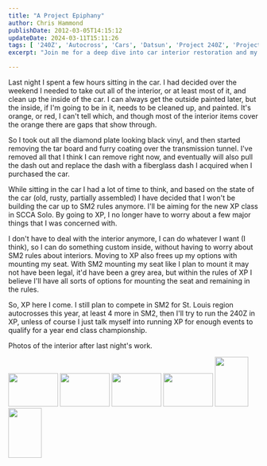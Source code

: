 ```yaml
---
title: "A Project Epiphany"
author: Chris Hammond
publishDate: 2012-03-05T14:15:12
updateDate: 2024-03-11T15:11:26
tags: [ '240Z', 'Autocross', 'Cars', 'Datsun', 'Project 240Z', 'Project240z', 'Project240Zcom' ]
excerpt: "Join me for a deep dive into car interior restoration and my transition from SM2 to XP class in SCCA Solo racing."

---
```

<p>Last night I spent a few hours sitting in the car. I had decided over the weekend I needed to take out all of the interior, or at least most of it, and clean up the inside of the car. I can always get the outside painted later, but the inside, if I'm going to be in it, needs to be cleaned up, and painted. It's orange, or red, I can't tell which, and though most of the interior items cover the orange there are gaps that show through.</p> <p>So I took out all the diamond plate looking black vinyl, and then started removing the tar board and furry coating over the transmission tunnel. I've removed all that I think I can remove right now, and eventually will also pull the dash out and replace the dash with a fiberglass dash I acquired when I purchased the car.</p> <p>While sitting in the car I had a lot of time to think, and based on the state of the car (old, rusty, partially assembled) I have decided that I won't be building the car up to SM2 rules anymore. I'll be aiming for the new XP class in SCCA Solo. By going to XP, I no longer have to worry about a few major things that I was concerned with.</p> <p>I don't have to deal with the interior anymore, I can do whatever I want (I think), so I can do something custom inside, without having to worry about SM2 rules about interiors. Moving to XP also frees up my options with mounting my seat. With SM2 mounting my seat like I plan to mount it may not have been legal, it'd have been a grey area, but within the rules of XP I believe I'll have all sorts of options for mounting the seat and remaining in the rules.</p> <p>So, XP here I come. I still plan to compete in SM2 for St. Louis region autocrosses this year, at least 4 more in SM2, then I'll try to run the 240Z in XP, unless of course I just talk myself into running XP for enough events to qualify for a year end class championship.</p> <p>Photos of the interior after last night's work.</p> <div class="PoolList" id="pool_499038551"><a href="https://www.flickr.com/photos/chammond/499038551/in/pool-240z/"><img height="67" alt="" src="https://farm1.static.flickr.com/222/499038551_0664df6a27_t.jpg" width="100" /></a>&nbsp;<a href="https://www.flickr.com/photos/chammond/498991348/in/pool-240z/"><img height="67" alt="" src="https://farm1.static.flickr.com/203/498991348_302b50eb61_t.jpg" width="100" /></a>&nbsp;<a href="https://www.flickr.com/photos/chammond/498989758/in/pool-240z/"><img height="67" alt="" src="https://farm1.static.flickr.com/224/498989758_874270380e_t.jpg" width="100" /></a>&nbsp;<a href="https://www.flickr.com/photos/chammond/499037003/in/pool-240z/"><img height="67" alt="" src="https://farm1.static.flickr.com/226/499037003_b99ae80d1b_t.jpg" width="100" /></a>&nbsp;<a href="https://www.flickr.com/photos/chammond/499035671/in/pool-240z/"><img height="100" alt="" src="https://farm1.static.flickr.com/219/499035671_8a91b9158a_t.jpg" width="67" /></a>&nbsp;<a href="https://www.flickr.com/photos/chammond/498988300/in/pool-240z/"><img height="100" alt="" src="https://farm1.static.flickr.com/217/498988300_ad19a541c5_t.jpg" width="67" /></a></div>




